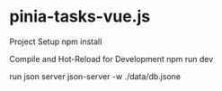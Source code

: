 # pinia-tasks-vue.js

Project Setup
npm install

Compile and Hot-Reload for Development
npm run dev

run json server 
json-server -w ./data/db.jsone
